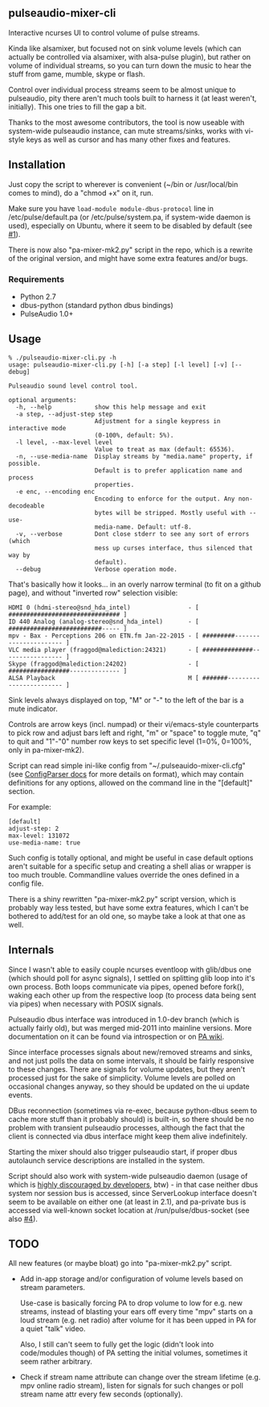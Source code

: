 pulseaudio-mixer-cli
--------------------

Interactive ncurses UI to control volume of pulse streams.

Kinda like alsamixer, but focused not on sink volume levels (which can actually
be controlled via alsamixer, with alsa-pulse plugin), but rather on volume of
individual streams, so you can turn down the music to hear the stuff from game,
mumble, skype or flash.

Control over individual process streams seem to be almost unique to pulseaudio,
pity there aren't much tools built to harness it (at least weren't,
initially). This one tries to fill the gap a bit.

Thanks to the most awesome contributors, the tool is now useable with
system-wide pulseaudio instance, can mute streams/sinks, works with vi-style
keys as well as cursor and has many other fixes and features.


Installation
--------------------

Just copy the script to wherever is convenient (~/bin or /usr/local/bin comes to
mind), do a "chmod +x" on it, run.

Make sure you have `load-module module-dbus-protocol` line in
/etc/pulse/default.pa (or /etc/pulse/system.pa, if system-wide daemon is used),
especially on Ubuntu, where it seem to be disabled by default
(see [#1](https://github.com/mk-fg/pulseaudio-mixer-cli/issues/1)).

There is now also "pa-mixer-mk2.py" script in the repo, which is a rewrite of
the original version, and might have some extra features and/or bugs.

### Requirements

* Python 2.7
* dbus-python (standard python dbus bindings)
* PulseAudio 1.0+


Usage
--------------------

	% ./pulseaudio-mixer-cli.py -h
	usage: pulseaudio-mixer-cli.py [-h] [-a step] [-l level] [-v] [--debug]

	Pulseaudio sound level control tool.

	optional arguments:
	  -h, --help            show this help message and exit
	  -a step, --adjust-step step
	                        Adjustment for a single keypress in interactive mode
	                        (0-100%, default: 5%).
	  -l level, --max-level level
	                        Value to treat as max (default: 65536).
	  -n, --use-media-name  Display streams by "media.name" property, if possible.
	                        Default is to prefer application name and process
	                        properties.
	  -e enc, --encoding enc
	                        Encoding to enforce for the output. Any non-decodeable
	                        bytes will be stripped. Mostly useful with --use-
	                        media-name. Default: utf-8.
	  -v, --verbose         Dont close stderr to see any sort of errors (which
	                        mess up curses interface, thus silenced that way by
	                        default).
	  --debug               Verbose operation mode.

That's basically how it looks... in an overly narrow terminal (to fit on a github
page), and without "inverted row" selection visible:

	HDMI 0 (hdmi-stereo@snd_hda_intel)                - [ ############################### ]
	ID 440 Analog (analog-stereo@snd_hda_intel)       - [ ##########################----- ]
	mpv - Bax - Perceptions 206 on ETN.fm Jan-22-2015 - [ #########---------------------- ]
	VLC media player (fraggod@malediction:24321)      - [ ##############----------------- ]
	Skype (fraggod@malediction:24202)                 - [ #################-------------- ]
	ALSA Playback                                     M [ #######------------------------ ]

Sink levels always displayed on top, "M" or "-" to the left of the bar is a mute
indicator.

Controls are arrow keys (incl. numpad) or their vi/emacs-style counterparts to
pick row and adjust bars left and right, "m" or "space" to toggle mute, "q" to
quit and "1"-"0" number row keys to set specific level (1=0%, 0=100%, only in
pa-mixer-mk2).

Script can read simple ini-like config from "~/.pulseauido-mixer-cli.cfg" (see
[ConfigParser docs](http://docs.python.org/2/library/configparser.html) for more
details on format), which may contain definitions for any options, allowed on
the command line in the "[default]" section.

For example:

	[default]
	adjust-step: 2
	max-level: 131072
	use-media-name: true

Such config is totally optional, and might be useful in case default options
aren't suitable for a specific setup and creating a shell alias or wrapper is
too much trouble.
Commandline values override the ones defined in a config file.

There is a shiny rewritten "pa-mixer-mk2.py" script version, which is probably
way less tested, but have some extra features, which I can't be bothered to
add/test for an old one, so maybe take a look at that one as well.


Internals
--------------------

Since I wasn't able to easily couple ncurses eventloop with glib/dbus one (which
should poll for async signals), I settled on splitting glib loop into it's own
process.
Both loops communicate via pipes, opened before fork(), waking each other up
from the respective loop (to process data being sent via pipes) when necessary
with POSIX signals.

Pulseaudio dbus interface was introduced in 1.0-dev branch (which is actually
fairly old), but was merged mid-2011 into mainline versions.
More documentation on it can be found via introspection or on [PA
wiki](http://pulseaudio.org/wiki/DBusInterface).

Since interface processes signals about new/removed streams and sinks, and not
just polls the data on some intervals, it should be fairly responsive to these
changes.
There are signals for volume updates, but they aren't processed just for the
sake of simplicity. Volume levels are polled on occasional changes anyway, so
they should be updated on the ui update events.

DBus reconnection (sometimes via re-exec, because python-dbus seem to cache more
stuff than it probably should) is built-in, so there should be no problem with
transient pulseaudio processes, although the fact that the client is connected
via dbus interface might keep them alive indefinitely.

Starting the mixer should also trigger pulseaudio start, if proper dbus
autolaunch service descriptions are installed in the system.

Script should also work with system-wide pulseaudio daemon (usage of which is
[highly discouraged by developers](http://www.freedesktop.org/wiki/Software/PulseAudio/Documentation/User/WhatIsWrongWithSystemWide),
btw) - in that case neither dbus system nor session bus is accessed, since
ServerLookup interface doesn't seem to be available on either one (at least in
2.1), and pa-private bus is accessed via well-known socket location at
/run/pulse/dbus-socket (see also [#4](https://github.com/mk-fg/pulseaudio-mixer-cli/issues/4)).


TODO
--------------------

All new features (or maybe bloat) go into "pa-mixer-mk2.py" script.

- Add in-app storage and/or configuration of volume levels based on stream
  parameters.

  Use-case is basically forcing PA to drop volume to low for e.g. new streams,
  instead of blasting your ears off every time "mpv" starts on a loud stream
  (e.g. net radio) after volume for it has been upped in PA for a quiet "talk"
  video.

  Also, I still can't seem to fully get the logic (didn't look into code/modules
  though) of PA setting the initial volumes, sometimes it seem rather arbitrary.

- Check if stream name attribute can change over the stream lifetime (e.g. mpv
  online radio stream), listen for signals for such changes or poll stream name
  attr every few seconds (optionally).
